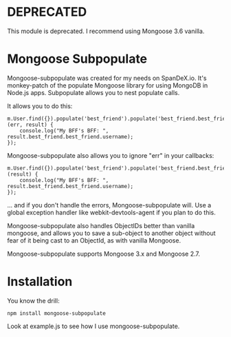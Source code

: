DEPRECATED
====================

This module is deprecated. I recommend using Mongoose 3.6 vanilla.

Mongoose Subpopulate
====================

Mongoose-subpopulate was created for my needs on SpanDeX.io. It's monkey-patch of the populate Mongoose library for using MongoDB in Node.js apps. Subpopulate allows you to nest populate calls. 

It allows you to do this:

    m.User.find({}).populate('best_friend').populate('best_friend.best_friend').exec(function (err, result) {
        console.log("My BFF's BFF: ", result.best_friend.best_friend.username);
    });

Mongoose-subpopulate also allows you to ignore "err" in your callbacks:

    m.User.find({}).populate('best_friend').populate('best_friend.best_friend').exec(function (result) {
        console.log("My BFF's BFF: ", result.best_friend.best_friend.username);
    });

... and if you don't handle the errors, Mongoose-subpopulate will. Use a global exception handler like webkit-devtools-agent if you plan to do this.

Mongoose-subpopulate also handles ObjectIDs better than vanilla mongoose, and allows you to save a sub-object to another object without fear of it being cast to an ObjectId, as with vanilla Mongoose. 

Mongoose-subpopulate supports Mongoose 3.x and Mongoose 2.7.

Installation
============

You know the drill: 

    npm install mongoose-subpopulate

Look at example.js to see how I use mongoose-subpopulate.

